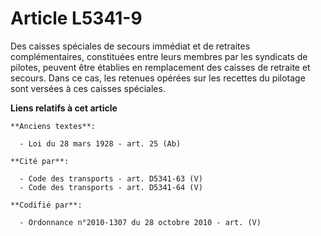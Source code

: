 # Article L5341-9

Des caisses spéciales de secours immédiat et de retraites complémentaires, constituées entre leurs membres par les syndicats
de pilotes, peuvent être établies en remplacement des caisses de retraite et secours. Dans ce cas, les retenues opérées sur
les recettes du pilotage sont versées à ces caisses spéciales.

**Liens relatifs à cet article**

	**Anciens textes**:

	  - Loi du 28 mars 1928 - art. 25 (Ab)

	**Cité par**:

	  - Code des transports - art. D5341-63 (V)
	  - Code des transports - art. D5341-64 (V)

	**Codifié par**:

	  - Ordonnance n°2010-1307 du 28 octobre 2010 - art. (V)
